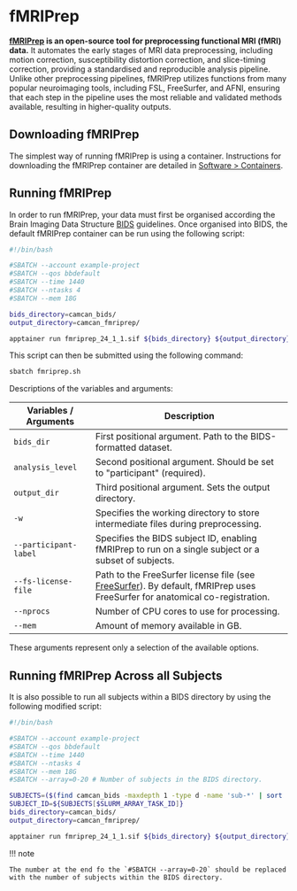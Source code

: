 # fMRIPrep

**[fMRIPrep](https://fmriprep.org/) is an open-source tool for preprocessing functional MRI (fMRI) data.** It automates the early stages of MRI data preprocessing, including motion correction, susceptibility distortion correction, and slice-timing correction, providing a standardised and reproducible analysis pipeline. Unlike other preprocessing pipelines, fMRIPrep utilizes functions from many popular neuroimaging tools, including FSL, FreeSurfer, and AFNI, ensuring that each step in the pipeline uses the most reliable and validated methods available, resulting in higher-quality outputs.

## Downloading fMRIPrep

The simplest way of running fMRIPrep is using a container. Instructions for downloading the fMRIPrep container are detailed in [Software > Containers](../../software/containers.md).

## Running fMRIPrep

In order to run fMRIPrep, your data must first be organised according the Brain Imaging Data Structure [BIDS](https://bids.neuroimaging.io/) guidelines. Once organised into BIDS, the default fMRIPrep container can be run using the following script:

``` bash
#!/bin/bash

#SBATCH --account example-project
#SBATCH --qos bbdefault
#SBATCH --time 1440
#SBATCH --ntasks 4
#SBATCH --mem 18G

bids_directory=camcan_bids/
output_directory=camcan_fmriprep/

apptainer run fmriprep_24_1_1.sif ${bids_directory} ${output_directory} participant -w work/ --participant-label 01 --fs-license-file ~/license.txt 
```

This script can then be submitted using the following command:

``` bash
sbatch fmriprep.sh
```

Descriptions of the variables and arguments:

| Variables / Arguments       | Description                                                           |
|-----------------------------|-----------------------------------------------------------------------|
| `bids_dir`                  | First positional argument. Path to the BIDS-formatted dataset.       |
| `analysis_level`            | Second positional argument. Should be set to "participant" (required).|
| `output_dir`                | Third positional argument. Sets the output directory.                |
| `-w`                        | Specifies the working directory to store intermediate files during preprocessing. |
| `--participant-label`       | Specifies the BIDS subject ID, enabling fMRIPrep to run on a single subject or a subset of subjects. |
| `--fs-license-file`         | Path to the FreeSurfer license file (see [FreeSurfer](../../mri/analysis/freesurfer.md)). By default, fMRIPrep uses FreeSurfer for anatomical co-registration. |
| `--nprocs`                  | Number of CPU cores to use for processing.                           |
| `--mem`                     | Amount of memory available in GB.                                    |

These arguments represent only a selection of the available options.

## Running fMRIPrep Across all Subjects

It is also possible to run all subjects within a BIDS directory by using the following modified script:

``` bash
#!/bin/bash

#SBATCH --account example-project
#SBATCH --qos bbdefault
#SBATCH --time 1440
#SBATCH --ntasks 4
#SBATCH --mem 18G
#SBATCH --array=0-20 # Number of subjects in the BIDS directory.

SUBJECTS=($(find camcan_bids -maxdepth 1 -type d -name 'sub-*' | sort | xargs -n 1 basename))
SUBJECT_ID=${SUBJECTS[$SLURM_ARRAY_TASK_ID]}
bids_directory=camcan_bids/
output_directory=camcan_fmriprep/

apptainer run fmriprep_24_1_1.sif ${bids_directory} ${output_directory} participant -w work/ --participant-label ${SUBJECT_ID} --fs-license-file ~/license.txt 
```

!!! note

    The number at the end fo the `#SBATCH --array=0-20` should be replaced with the number of subjects within the BIDS directory.

